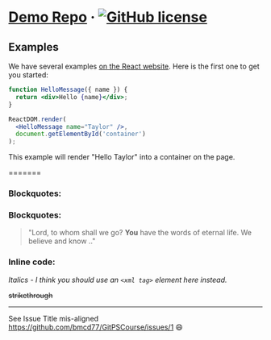 # [Demo Repo](https://reactjs.org/) &middot; [![GitHub license](https://img.shields.io/badge/license-MIT-blue.svg)](https://github.com/bmcd77/GitPSCourse/blob/master/LICENSE)


## Examples

We have several examples [on the React website](https://reactjs.org/). Here is the first one to get you started:

```jsx
function HelloMessage({ name }) {
  return <div>Hello {name}</div>;
}

ReactDOM.render(
  <HelloMessage name="Taylor" />,
  document.getElementById('container')
);
```

This example will render "Hello Taylor" into a container on the page.


=======

### Blockquotes:


### Blockquotes:
 
> "Lord, to whom shall we go? 
> **You** have the words of eternal life. We believe and know .."

### Inline code:

*Italics - I think you should use an*
*`<xml tag>` element here instead.*

~~strikethrough~~

---

See Issue Title mis-aligned https://github.com/bmcd77/GitPSCourse/issues/1 :smile:




